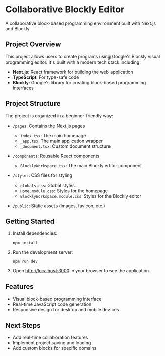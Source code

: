 # Collaborative Blockly Editor

A collaborative block-based programming environment built with Next.js and Blockly.

## Project Overview

This project allows users to create programs using Google's Blockly visual programming editor. It's built with a modern tech stack including:

- **Next.js**: React framework for building the web application
- **TypeScript**: For type-safe code
- **Blockly**: Google's library for creating block-based programming interfaces

## Project Structure

The project is organized in a beginner-friendly way:

- `/pages`: Contains the Next.js pages
  - `index.tsx`: The main homepage
  - `_app.tsx`: The main application wrapper
  - `_document.tsx`: Custom document structure
  
- `/components`: Reusable React components
  - `BlocklyWorkspace.tsx`: The main Blockly editor component
  
- `/styles`: CSS files for styling
  - `globals.css`: Global styles
  - `Home.module.css`: Styles for the homepage
  - `BlocklyWorkspace.module.css`: Styles for the Blockly editor
  
- `/public`: Static assets (images, favicon, etc.)

## Getting Started

1. Install dependencies:
   ```
   npm install
   ```

2. Run the development server:
   ```
   npm run dev
   ```

3. Open [http://localhost:3000](http://localhost:3000) in your browser to see the application.

## Features

- Visual block-based programming interface
- Real-time JavaScript code generation
- Responsive design for desktop and mobile devices

## Next Steps

- Add real-time collaboration features
- Implement project saving and loading
- Add custom blocks for specific domains
